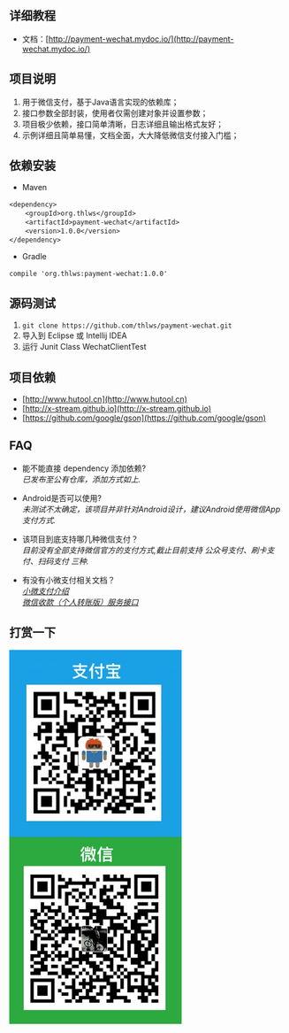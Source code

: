 ## 详细教程
- 文档：[http://payment-wechat.mydoc.io/](http://payment-wechat.mydoc.io/)

## 项目说明
1. 用于微信支付，基于Java语言实现的依赖库；
2. 接口参数全部封装，使用者仅需创建对象并设置参数；
3. 项目极少依赖，接口简单清晰，日志详细且输出格式友好；
4. 示例详细且简单易懂，文档全面，大大降低微信支付接入门槛；

## 依赖安装
- Maven
```
<dependency>
    <groupId>org.thlws</groupId>
    <artifactId>payment-wechat</artifactId>
    <version>1.0.0</version>
</dependency>
```
- Gradle
```
compile 'org.thlws:payment-wechat:1.0.0'
```

## 源码测试
1. ```git clone https://github.com/thlws/payment-wechat.git```
2. 导入到 Eclipse 或 Intellij IDEA
3. 运行 Junit Class WechatClientTest

## 项目依赖
- [http://www.hutool.cn](http://www.hutool.cn)
- [http://x-stream.github.io](http://x-stream.github.io)
- [https://github.com/google/gson](https://github.com/google/gson)

## FAQ
- 能不能直接 dependency 添加依赖?<br>
_已发布至公有仓库，添加方式如上._

- Android是否可以使用?<br>
_未测试不太确定，该项目并非针对Android设计，建议Android使用微信App支付方式._

- 该项目到底支持哪几种微信支付？<br>
_目前没有全部支持微信官方的支付方式,截止目前支持 公众号支付、刷卡支付、扫码支付 三种._

- 有没有小微支付相关文档？<br>
_[小微支付介绍](https://gitee.com/thlws/payment-wechat/raw/master/docs/%E5%B0%8F%E5%BE%AE%E6%94%AF%E4%BB%98%E4%BB%8B%E7%BB%8D-wechat%20micro%20pay_1475134908_3aO.pdf)_ <br>
_[微信收款（个人转账版）服务接口](https://gitee.com/thlws/payment-wechat/raw/master/docs/%E5%BE%AE%E4%BF%A1%E6%94%B6%E6%AC%BE%EF%BC%88%E4%B8%AA%E4%BA%BA%E8%BD%AC%E8%B4%A6%E7%89%88%EF%BC%89%E6%9C%8D%E5%8A%A1%E6%8E%A5%E5%8F%A3%E6%96%87%E6%A1%A3-20170222.pdf)_


## 打赏一下
<img src="imgs/alipay.png" width=312 height=338 style="float:left" />
<img src="imgs/wechat.png" width=312 height=338 style="float:left" />
